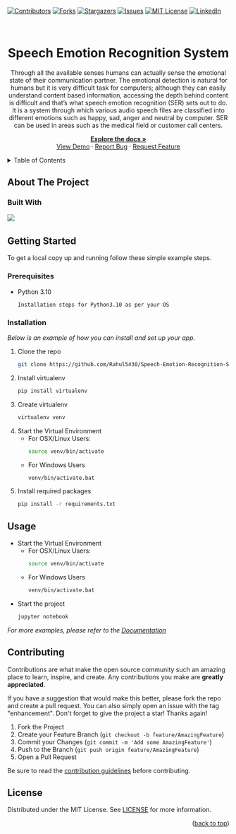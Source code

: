 <div id="top"></div>

<!-- PROJECT SHIELDS -->
[![Contributors][contributors-shield]][contributors-url]
[![Forks][forks-shield]][forks-url]
[![Stargazers][stars-shield]][stars-url]
[![Issues][issues-shield]][issues-url]
[![MIT License][license-shield]][license-url]
[![LinkedIn][linkedin-shield]][linkedin-url]

<!-- PROJECT LOGO -->
<br />
<div align="center">
  <!-- <a href="https://github.com/Rahul5430/Speech-Emotion-Recognition-System">
    <img src="public/pec_acm_logo.jpg" alt="Logo" width="100" height="100" />
  </a> -->

  <h1 align="center">Speech Emotion Recognition System</h3>
  <!-- <h3 align="center">Speech Emotion Recognition System</h3> -->

  <p align="center">
    <p>Through all the available senses humans can actually sense the emotional state of their communication partner. The emotional detection is natural for humans but it is very difficult task for computers; although they can easily understand content based information, accessing the depth behind content is difficult and that’s what speech emotion recognition (SER) sets out to do. It is a system through which various audio speech files are classified into different emotions such as happy, sad, anger and neutral by computer. SER can be used in areas such as the medical field or customer call centers.</p> 
    
  <a href="https://github.com/Rahul5430/Speech-Emotion-Recognition-System"><strong>Explore the docs »</strong></a>
    <br />
    <a href="https://github.com/Rahul5430/Speech-Emotion-Recognition-System">View Demo</a>
    ·
    <a href="https://github.com/Rahul5430/Speech-Emotion-Recognition-System/issues">Report Bug</a>
    ·
    <a href="https://github.com/Rahul5430/Speech-Emotion-Recognition-System/issues">Request Feature</a>
  </p>
</div>


<!-- TABLE OF CONTENTS -->
<details>
  <summary>Table of Contents</summary>
  <ol>
    <li>
        <a href="#about-the-project">About The Project</a>
        <ul>
          <li><a href="#built-with">Built With</a></li>
        </ul>
      </li>
      <li>
        <a href="#getting-started">Getting Started</a>
        <ul>
          <li><a href="#prerequisites">Prerequisites</a></li>
          <li><a href="#installation">Installation</a></li>
        </ul>
      </li>
      <li><a href="#usage">Usage</a></li>
      <li><a href="#roadmap">Roadmap</a></li>
      <li><a href="#contributing">Contributing</a></li>
      <li><a href="#license">License</a></li>
      <li><a href="#contact">Contact</a></li>
      <li><a href="#acknowledgments">Acknowledgments</a></li>
  </ol>
</details>



<!-- ABOUT THE PROJECT -->
## About The Project

<!-- <p align='middle'>
  <img src='public/homescreen.png' alt='Home Screen' width='500' />
</p> -->


### Built With
<a href="https://www.python.org/"><img src="https://img.shields.io/badge/python-3670A0?style=for-the-badge&logo=python&logoColor=ffdd54" /></a> &nbsp; 



<!-- GETTING STARTED -->
## Getting Started

To get a local copy up and running follow these simple example steps.

### Prerequisites

* Python 3.10
  ```
  Installation steps for Python3.10 as per your OS
  ```

### Installation

_Below is an example of how you can install and set up your app._

<!-- 1. Get a free API Key at [https://example.com](https://example.com) -->
1. Clone the repo
   ```sh
   git clone https://github.com/Rahul5430/Speech-Emotion-Recognition-System.git
   ```
2. Install virtualenv
   ```sh
   pip install virtualenv
   ```
3. Create virtualenv
   ```sh
   virtualenv venv
   ```
4. Start the Virtual Environment
    - For OSX/Linux Users:
        ```sh
        source venv/bin/activate
        ```
    - For Windows Users
        ```sh
        venv/bin/activate.bat
        ```
5. Install required packages
    ```sh
    pip install -r requirements.txt
    ```
<!-- 4. Enter your API in `config.js`
   ```js
   const API_KEY = 'ENTER YOUR API';
   ``` -->


<!-- USAGE EXAMPLES -->
## Usage

- Start the Virtual Environment
    - For OSX/Linux Users:
        ```sh
        source venv/bin/activate
        ```
    - For Windows Users
        ```sh
        venv/bin/activate.bat
        ```
- Start the project
  ```sh
  jupyter notebook
  ```

_For more examples, please refer to the [Documentation](https://example.com)_



<!-- ROADMAP -->
<!-- ## Roadmap

- [x] Add Changelog
- [x] Add back to top links
- [ ] Add Additional Templates w/ Examples
- [ ] Add "components" document to easily copy & paste sections of the readme
- [ ] Multi-language Support
    - [ ] Chinese
    - [ ] Spanish -->
<!-- CONTRIBUTORS -->



<!-- CONTRIBUTING -->
## Contributing

Contributions are what make the open source community such an amazing place to learn, inspire, and create. Any contributions you make are **greatly appreciated**.

If you have a suggestion that would make this better, please fork the repo and create a pull request. You can also simply open an issue with the tag "enhancement".
Don't forget to give the project a star! Thanks again!

1. Fork the Project
2. Create your Feature Branch (`git checkout -b feature/AmazingFeature`)
3. Commit your Changes (`git commit -m 'Add some AmazingFeature'`)
4. Push to the Branch (`git push origin feature/AmazingFeature`)
5. Open a Pull Request

Be sure to read the [contribution guidelines](CONTRIBUTING.md) before contributing.


<!-- LICENSE -->
## License

Distributed under the MIT License. See [LICENSE](LICENSE) for more information.


<!-- ACKNOWLEDGMENTS -->
<!-- ## Acknowledgments

Use this space to list resources you find helpful and would like to give credit to. I've included a few of my favorites to kick things off!

* [React docs](https://reactjs.org/)
* [Sanity Docs](https://www.sanity.io/)
* [Tailwind CSS Docs](https://tailwindcss.com/)
* [Img Shields](https://shields.io)
* [othneildrew / Best-README-Template](https://github.com/othneildrew/Best-README-Template) -->

<p align="right">(<a href="#top">back to top</a>)</p>




<!-- MARKDOWN LINKS & IMAGES -->
<!-- https://www.markdownguide.org/basic-syntax/#reference-style-links -->
[contributors-shield]: https://img.shields.io:/github/contributors/Rahul5430/Speech-Emotion-Recognition-System?style=for-the-badge
[contributors-url]: https://github.com/Rahul5430/Speech-Emotion-Recognition-System/graphs/contributors
[forks-shield]: https://img.shields.io/github/forks/Rahul5430/Speech-Emotion-Recognition-System?style=for-the-badge
[forks-url]: https://github.com/Rahul5430/Speech-Emotion-Recognition-System/network/members
[stars-shield]: https://img.shields.io/github/stars/Rahul5430/Speech-Emotion-Recognition-System?style=for-the-badge
[stars-url]: https://github.com/Rahul5430/Speech-Emotion-Recognition-System/stargazers
[issues-shield]: https://img.shields.io/github/issues/Rahul5430/Speech-Emotion-Recognition-System?style=for-the-badge
[issues-url]: https://github.com/Rahul5430/Speech-Emotion-Recognition-System/issues
[license-shield]: https://img.shields.io/github/license/Rahul5430/Speech-Emotion-Recognition-System?style=for-the-badge
[license-url]: https://github.com/Rahul5430/Speech-Emotion-Recognition-System/blob/master/LICENSE
[linkedin-shield]: https://img.shields.io/badge/-LinkedIn-black.svg?style=for-the-badge&logo=linkedin&colorB=555
[linkedin-url]: https://www.linkedin.com/in/rahul5430/
[product-screenshot-loginScreen]: assets/loginScreen.gif
[product-screenshot-stockScreenAndWatchlist]: assets/stockScreenAndWatchlist.gif
[product-screenshot-aboutAndProfileScreen]: assets/aboutAndProfileScreen.gif
[product-screenshot-searchScreen]: assets/searchScreen.gif
